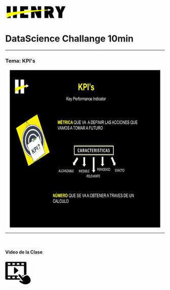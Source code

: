 <p align="left">
  <img height="50" src="./logohenry.jpg" />
</p>

# DataScience Challange 10min

<hr>

<h3> Tema: KPI's </h3>


<p align="center">
  <img height="500" src="./Clase/Slides/Slide02.jpg" />
</p>

<hr>
<br>
<h4> Video de la Clase</h4>

<p align="left">
  </><a href="https://vimeo.com/730619141" target="_blank"><img height="80" src="./reproductor-de-video.png"/></a>
</p>
